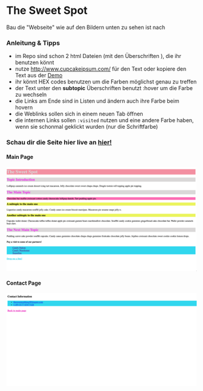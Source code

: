 # The Sweet Spot

Bau die "Webseite" wie auf den Bildern unten zu sehen ist nach

### Anleitung & Tipps
- im Repo sind schon 2 html Dateien (mit den Überschriften ), die ihr benutzen könnt
- nutze http://www.cupcakeipsum.com/ für den Text oder kopiere den Text aus der [Demo](https://digitalcareerinstitute.github.io/UIB-content-the-sweet-spot/index.html)
- ihr könnt HEX codes benutzen um die Farben möglichst genau zu treffen
- der Text unter den **subtopic** Überschriften benutzt :hover um die Farbe zu wechseln
- die Links am Ende sind in Listen und ändern auch ihre Farbe beim hovern
- die Weblinks sollen sich in einem neuen Tab öffnen
- die internen Links sollen `:visited` nutzen und eine andere Farbe haben, wenn sie schonmal geklickt wurden (nur die Schriftfarbe)

### Schau dir die Seite hier live an [hier!](https://digitalcareerinstitute.github.io/UIB-content-the-sweet-spot/index.html)

#### Main Page

![main page](images/main.png)

#### Contact Page

![contact page](images/contact.png)




